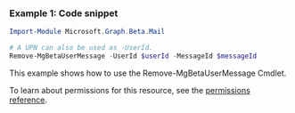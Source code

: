 ### Example 1: Code snippet

```powershellImport-Module Microsoft.Graph.Beta.Mail

# A UPN can also be used as -UserId.
Remove-MgBetaUserMessage -UserId $userId -MessageId $messageId
```
This example shows how to use the Remove-MgBetaUserMessage Cmdlet.
To learn about permissions for this resource, see the [permissions reference](/graph/permissions-reference).

